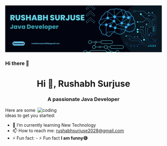 ![logo](https://github.com/rushabhsurjuse/rushabhsurjuse/blob/main/Blue%20Geometric%20Technology%20LinkedIn%20Banner.png)
### Hi there 👋
<h1 align="center">Hi 👋, Rushabh Surjuse</h1>
<h3 align="center">A passionate Java Developer</h3>

<img align="right" alt="coding" width="400" src="https://cdnl.iconscout.com/lottie/premium/thumb/developer-working-on-computer-4337851-3618988.gif">

Here are some ideas to get you started:

- 🌱 I’m currently learning New Technology
- 📫 How to reach me: rushabhsurjuse2028@gmail.com
- ⚡ Fun fact: - ⚡ Fun fact **I am funny😅**
